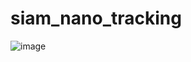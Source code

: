 
# siam_nano_tracking

![image](https://github.com/mosvlad/siam_nano_tracking/assets/31764930/6922cef2-1069-44eb-a265-d0c5df765a55)
